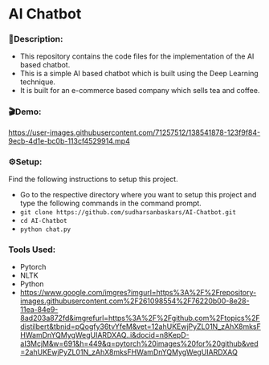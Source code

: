 # AI Chatbot

### 🔗Description:
- This repository contains the code files for the implementation of the AI based chatbot.
- This is a simple AI based chatbot which is built using the Deep Learning technique.
- It is built for an e-commerce based company which sells tea and coffee. 

### 🎬Demo:
https://user-images.githubusercontent.com/71257512/138541878-123f9f84-9ecb-4d1e-bc0b-113cf4529914.mp4

### ⚙Setup:
Find the following instructions to setup this project.
- Go to the respective directory where you want to setup this project and type the following commands in the command prompt.
- `git clone https://github.com/sudharsanbaskars/AI-Chatbot.git`
- `cd AI-Chatbot`
- `python chat.py`

### Tools Used:
- Pytorch
- NLTK
- Python
- https://www.google.com/imgres?imgurl=https%3A%2F%2Frepository-images.githubusercontent.com%2F261098554%2F76220b00-8e28-11ea-84e9-8ad203a872fd&imgrefurl=https%3A%2F%2Fgithub.com%2Ftopics%2Fdistilbert&tbnid=pQogfy36tvYfeM&vet=12ahUKEwjPyZL01N_zAhX8mksFHWamDnYQMygWegUIARDXAQ..i&docid=n8KepD-aI3McjM&w=691&h=449&q=pytorch%20images%20for%20github&ved=2ahUKEwjPyZL01N_zAhX8mksFHWamDnYQMygWegUIARDXAQ
